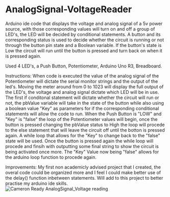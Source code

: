 # AnalogSignal-VoltageReader
Arduino ide code that displays the voltage and analog signal of a 5v power source, with those corresponding values will turn on and off a group of LED's, the LED will be decided by conditional statements. A button and its corresponding status is used to decide whether the circuit is running or not through the button pin state and a Boolean variable. If the button's state is Low the circuit will run until the button is pressed and turn back on when it is pressed again.

Used 4 LED's, a Push Button, Potentiometer, Arduino Uno R3, Breadboard.

Instructions:
When code is executed the value of the analog signal of the Potentiometer will dictate the serial monitor strings and the output of the led's. Moving the meter around from 0 to 1023 will display the full output of the LED's, the voltage and analog signal dictate which LED will be in use. The first if conditonal statement will dictate whether the circuit will run or not, the pbValue variable will take in the state of the button while also using a boolean value "Key" as parameters for if the corresponding conditional statements will allow the code to run. When the Push Button is "LOW" and "Key" is "false" the loop of the Potentiometer values will begin, once the button is pressed changing the pbValue status to High the loop will procede to the else statement that will leave the circuit off until the botton is pressed again. A while loop that allows for the "Key" to change back to the "false" state will be used. Once the button is pressed again the while loop will procede and finsih with outputting some final string to show the circuit is being activated once more. The "Key" Value now being "false" allows for the arduino loop function to procede again.

Improvements: My first non academicly advised project that I created, the overal code could be organized more and I feel I could make better use of the delay() function inbetween statements. Will add to this project to better practise my arduino ide skills.
![Cameron Ready AnalogSignal_Voltage reading](https://user-images.githubusercontent.com/130194724/230698349-d30cbc2c-9799-4408-aa93-e2e03221e91e.png)
